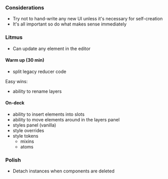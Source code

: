### Considerations

- Try not to hand-write any new UI unless it's necessary for self-creation
- It's all important so do what makes sense immediately

### Litmus

- Can update any element in the editor

#### Warm up (30 min)

- split legacy reducer code

Easy wins:

- ability to rename layers

#### On-deck

- ability to insert elements into slots
- ability to move elements around in the layers panel
- styles panel (vanilla)
- style overrides
- style tokens
  - mixins
  - atoms

### Polish

- Detach instances when components are deleted
